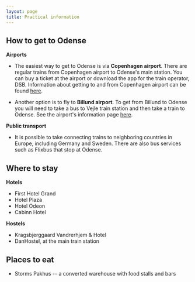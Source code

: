 ```yaml
---
layout: page
title: Practical information
---
```

## How to get to Odense

**Airports**

- The easiest way to get to Odense is via **Copenhagen airport**. There are regular trains from Copenhagen airport to Odense's main station. You can buy a ticket at the airport or download the app for the train operator, DSB. Information about getting to and from Copenhagen airport can be found [here](https://www.cph.dk/en/parking-transport/bus-train-metro-taxi).

- Another option is to fly to **Billund airport**. To get from Billund to Odense you will need to take a bus to Vejle train station and then take a train to Odense. See the airport's information page [here](https://www.bll.dk/en/parking-and-transport/to-and-from-the-airport).

**Public transport**

- It is possible to take connecting trains to neighboring countries in Europe, including Germany and Sweden. There are also bus services such as Flixbus that stop at Odense.

## Where to stay

**Hotels**
- First Hotel Grand
- Hotel Plaza
- Hotel Odeon
- Cabinn Hotel

**Hostels**
- Kragsbjerggaard Vandrerhjem & Hotel
- DanHostel, at the main train station

## Places to eat
- Storms Pakhus -- a converted warehouse with food stalls and bars
